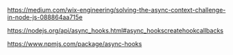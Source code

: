 https://medium.com/wix-engineering/solving-the-async-context-challenge-in-node-js-088864aa715e

https://nodejs.org/api/async_hooks.html#async_hookscreatehookcallbacks

https://www.npmjs.com/package/async-hooks
